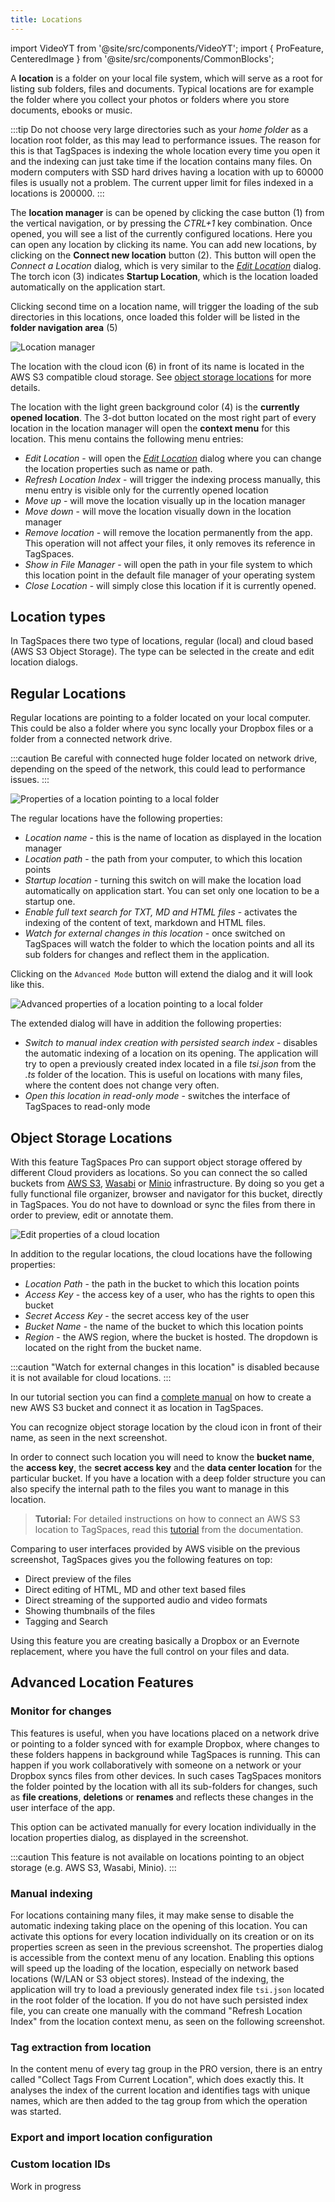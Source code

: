 ```yaml
---
title: Locations
---
```


import VideoYT from '@site/src/components/VideoYT';
import { ProFeature, CenteredImage } from '@site/src/components/CommonBlocks';

A **location** is a folder on your local file system, which will serve as a root for listing sub folders, files and documents. Typical locations are for example the folder where you collect your photos or folders where you store documents, ebooks or music.

:::tip
Do not choose very large directories such as your _home folder_ as a location root folder, as this may lead to performance issues. The reason for this is that TagSpaces is indexing the whole location every time you open it and the indexing can just take time if the location contains many files. On modern computers with SSD hard drives having a location with up to 60000 files is usually not a problem. The current upper limit for files indexed in a locations is 200000.
:::

The **location manager** is can be opened by clicking the case button (1) from the vertical navigation, or by pressing the _CTRL+1_ key combination. Once opened, you will see a list of the currently configured locations. Here you can open any location by clicking its name. You can add new locations, by clicking on the **Connect new location** button (2). This button will open the _Connect a Location_ dialog, which is very similar to the [_Edit Location_](#regular-locations) dialog. The torch icon (3) indicates **Startup Location**, which is the location loaded automatically on the application start.

Clicking second time on a location name, will trigger the loading of the sub directories in this locations, once loaded this folder will be listed in the **folder navigation area** (5)

![Location manager](/media/location-manager.png)

The location with the cloud icon (6) in front of its name is located in the AWS S3 compatible cloud storage. See [object storage locations](#object-storage-locations) for more details.

The location with the light green background color (4) is the **currently opened location**. The 3-dot button located on the most right part of every location in the location manager will open the **context menu** for this location. This menu contains the following menu entries:

- _Edit Location_ - will open the [_Edit Location_](#regular-locations) dialog where you can change the location properties such as name or path.
- _Refresh Location Index_ - will trigger the indexing process manually, this menu entry is visible only for the currently opened location
- _Move up_ - will move the location visually up in the location manager
- _Move down_ - will move the location visually down in the location manager
- _Remove location_ - will remove the location permanently from the app. This operation will not affect your files, it only removes its reference in TagSpaces.
- _Show in File Manager_ - will open the path in your file system to which this location point in the default file manager of your operating system
- _Close Location_ - will simply close this location if it is currently opened.

## Location types

In TagSpaces there two type of locations, regular (local) and cloud based (AWS S3 Object Storage). The type can be selected in the create and edit location dialogs.

<!-- You can also select here the default [**perspective**](browsing-files.md#perspectives), used with this location. For example if the  location contains mainly images and photos, you may want to open it with the  [**gallery-perspective**]() , offering a preview of the images and easy navigation through them. -->

## Regular Locations

Regular locations are pointing to a folder located on your local computer. This could be also a folder where you sync locally your Dropbox files or a folder from a connected network drive.

:::caution
Be careful with connected huge folder located on network drive, depending on the speed of the network, this could lead to performance issues.
:::

![Properties of a location pointing to a local folder](/media/local-location-properties.png)

The regular locations have the following properties:

- _Location name_ - this is the name of location as displayed in the location manager
- _Location path_ - the path from your computer, to which this location points
- _Startup location_ - turning this switch on will make the location load automatically on application start. You can set only one location to be a startup one.
- _Enable full text search for TXT, MD and HTML files_ <ProFeature /> - activates the indexing of the content of text, markdown and HTML files.
- _Watch for external changes in this location_ <ProFeature /> - once switched on TagSpaces will watch the folder to which the location points and all its sub folders for changes and reflect them in the application.

Clicking on the `Advanced Mode` button will extend the dialog and it will look like this.

![Advanced properties of a location pointing to a local folder](/media/local-location-properties-advanced.png)

The extended dialog will have in addition the following properties:

- _Switch to manual index creation with persisted search index_ <ProFeature /> - disables the automatic indexing of a location on its opening. The application will try to open a previously created index located in a file _tsi.json_ from the _.ts_ folder of the location. This is useful on locations with many files, where the content does not change very often.
- _Open this location in read-only mode_ <ProFeature /> - switches the interface of TagSpaces to read-only mode

## Object Storage Locations

<ProFeature />

With this feature TagSpaces Pro can support object storage offered by different Cloud providers as locations. So you can connect the so called buckets from [AWS S3](https://aws.amazon.com/s3/), [Wasabi](https://www.wasabi.com/) or [Minio](https://min.io/) infrastructure. By doing so you get a fully functional file organizer, browser and navigator for this bucket, directly in TagSpaces. You do not have to download or sync the files from there in order to preview, edit or annotate them.

![Edit properties of a cloud location](/media/edit-cloud-location-dialog.png)

In addition to the regular locations, the cloud locations have the following properties:

- _Location Path_ - the path in the bucket to which this location points
- _Access Key_ - the access key of a user, who has the rights to open this bucket
- _Secret Access Key_ - the secret access key of the user
- _Bucket Name_ - the name of the bucket to which this location points
- _Region_ - the AWS region, where the bucket is hosted. The dropdown is located on the right from the bucket name.

:::caution
"Watch for external changes in this location" is disabled because it is not available for cloud locations.
:::

In our tutorial section you can find a [complete manual](/tutorials/s3-bucket-locations.md) on how to create a new AWS S3 bucket and connect it as location in TagSpaces.

You can recognize object storage location by the cloud icon in front of their name, as seen in the next screenshot.

<CenteredImage
    caption="Configuration of a location hosted in the Cloud (Wasabi)"
    src="/media/tagspaces-s3-locations.png"
    showCaption
  />

In order to connect such location you will need to know the **bucket name**, the **access key**, the **secret access key** and the **data center location** for the particular bucket. If you have a location with a deep folder structure you can also specify the internal path to the files you want to manage in this location.

> **Tutorial:** For detailed instructions on how to connect an AWS S3 location to TagSpaces, read this [tutorial](/tutorials/s3-bucket-locations) from the documentation.

<CenteredImage
    caption="Screenshot of a bucket in AWS S3"
    src="https://www.tagspaces.org/content/v3-x/aws-s3-bucket.png"
    showCaption
  />

Comparing to user interfaces provided by AWS visible on the previous screenshot, TagSpaces gives you the following features on top:

- Direct preview of the files
- Direct editing of HTML, MD and other text based files
- Direct streaming of the supported audio and video formats
- Showing thumbnails of the files
- Tagging and Search

Using this feature you are creating basically a Dropbox or an Evernote replacement, where you have the full control on your files and data.

<!-- :::tip
If your bucket contains many files and the initial opening with indexing takes a lot of time you can make use of the enabling the [manual indexing](#manualIndex) for this location.
::: -->

<CenteredImage
    caption="Software architecture for connecting cloud locations"
    src="https://www.tagspaces.org/content/v3-x/tagspaces-pro-cloud-architecture.png"
    showCaption
  />

## Advanced Location Features

### Monitor for changes

This features is useful, when you have locations placed on a network drive or pointing to a folder synced with for example Dropbox, where changes to these folders happens in background while TagSpaces is running. This can happen if you work collaboratively with someone on a network or your Dropbox syncs files from other devices. In such cases TagSpaces monitors the folder pointed by the location with all its sub-folders for changes, such as **file creations**, **deletions** or **renames** and reflects these changes in the user interface of the app.

<CenteredImage
    caption="Location with activated watcher and enabled manual indexing"
    src="https://www.tagspaces.org/content/v3-x/tagspaces-advanced-location-options.png"
    maxWidth="600px"
    showCaption
  />

This option can be activated manually for every location individually in the location properties dialog, as displayed in the screenshot.

:::caution
This feature is not available on locations pointing to an object storage (e.g. AWS S3, Wasabi, Minio).
:::

### Manual indexing

For locations containing many files, it may make sense to disable the automatic indexing taking place on the opening of this location. You can activate this options for every location individually on its creation or on its properties screen as seen in the previous screenshot. The properties dialog is accessible from the context menu of any location. Enabling this options will speed up the loading of the location, especially on network based locations (W/LAN or S3 object stores). Instead of the indexing, the application will try to load a previously generated index file `tsi.json` located in the root folder of the location.
If you do not have such persisted index file, you can create one manually with the command "Refresh Location Index" from the location context menu, as seen on the following screenshot.

<CenteredImage
    caption="Starting the manual index generation for given location"
    src="/media/tagspaces-manual-indexing.png"
    maxWidth="650px"
    showCaption
  />

### Tag extraction from location

<ProFeature />

In the content menu of every tag group in the PRO version, there is an entry called "Collect Tags From Current Location", which does exactly this. It analyses the index of the current location and identifies tags with unique names, which are then added to the tag group from which the operation was started.

<CenteredImage
    caption="Starting the tag extraction"
    src="/media/tagspaces-tag-extraction.png"
    maxWidth="650px"
    showCaption
  />

### Export and import location configuration

<VideoYT
youtubeId="LmjUM1BS-wQ"
title="Using file and folder linking functionality in TagSpaces"
posterUrl="/media/videoposters/import-export-locations.jpg"
height={550}
/>

### Custom location IDs

Work in progress

